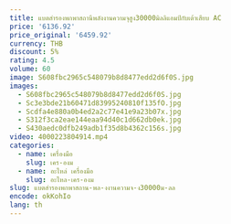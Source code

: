 ```yaml
---
title: แบตสำรองพกพาสถานีพลังงานความจุสูง30000มิลลิแอมป์กับเต้าเสียบ AC
price: '6136.92'
price_original: '6459.92'
currency: THB
discount: 5%
rating: 4.5
volume: 60
image: S608fbc2965c548079b8d8477edd2d6f0S.jpg
images:
  - S608fbc2965c548079b8d8477edd2d6f0S.jpg
  - Sc3e3bde21b60471d83995240810f135fO.jpg
  - Scdfa4e880a0b4ed2a2c77e41e9a23b07x.jpg
  - S312f3ca2eae144eaa94d40c1d662db0ek.jpg
  - S430aedc0dfb249adb1f35d8b4362c156s.jpg
video: 4000223804914.mp4
categories:
  - name: เครื่องมือ
    slug: เคร-องม
  - name: อะไหล่ เครื่องมือ
    slug: อะไหล-เคร-องม
slug: แบตสำรองพกพาสถาน-พล-งงานความจ-ง30000ม-ลล
encode: okKohIo
lang: th
---
```

  